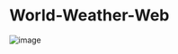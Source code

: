 # World-Weather-Web
![image](https://github.com/AliZia3/World-Weather-Web/assets/87504885/441a8c45-869c-4636-aa50-acc17d98bde2)

